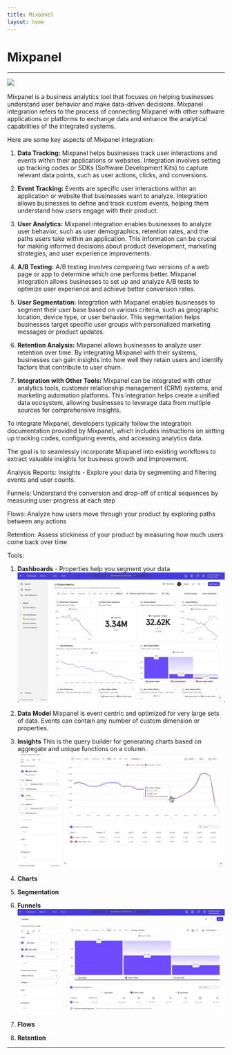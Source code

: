 ```yaml
---
title: Mixpanel
layout: home
---
```

# Mixpanel
--- 
[![](https://markdown-videos-api.jorgenkh.no/youtube/PbKnQ777vuk?si=5fdhbDh9OSgzO4fn)](https://youtu.be/PbKnQ777vuk?si=5fdhbDh9OSgzO4fn)

Mixpanel is a business analytics tool that focuses on helping businesses understand user behavior and make data-driven decisions. Mixpanel integration refers to the process of connecting Mixpanel with other software applications or platforms to exchange data and enhance the analytical capabilities of the integrated systems.

Here are some key aspects of Mixpanel integration:

1. **Data Tracking:** Mixpanel helps businesses track user interactions and events within their applications or websites. Integration involves setting up tracking codes or SDKs (Software Development Kits) to capture relevant data points, such as user actions, clicks, and conversions.

2. **Event Tracking:** Events are specific user interactions within an application or website that businesses want to analyze. Integration allows businesses to define and track custom events, helping them understand how users engage with their product.

3. **User Analytics:** Mixpanel integration enables businesses to analyze user behavior, such as user demographics, retention rates, and the paths users take within an application. This information can be crucial for making informed decisions about product development, marketing strategies, and user experience improvements.

4. **A/B Testing:** A/B testing involves comparing two versions of a web page or app to determine which one performs better. Mixpanel integration allows businesses to set up and analyze A/B tests to optimize user experience and achieve better conversion rates.

5. **User Segmentation:** Integration with Mixpanel enables businesses to segment their user base based on various criteria, such as geographic location, device type, or user behavior. This segmentation helps businesses target specific user groups with personalized marketing messages or product updates.

6. **Retention Analysis:** Mixpanel allows businesses to analyze user retention over time. By integrating Mixpanel with their systems, businesses can gain insights into how well they retain users and identify factors that contribute to user churn.

7. **Integration with Other Tools:** Mixpanel can be integrated with other analytics tools, customer relationship management (CRM) systems, and marketing automation platforms. This integration helps create a unified data ecosystem, allowing businesses to leverage data from multiple sources for comprehensive insights.

To integrate Mixpanel, developers typically follow the integration documentation provided by Mixpanel, which includes instructions on setting up tracking codes, configuring events, and accessing analytics data. 

The goal is to seamlessly incorporate Mixpanel into existing workflows to extract valuable insights for business growth and improvement.

Analysis Reports:
Insights - Explore your data  by segmenting and filtering events and user counts.

Funnels:
Understand the conversion and drop-off of critical sequences by measuring user progress at each step

Flows:
Analyze how users move through your product by exploring paths between any actions

Retention:
Assess stickiness of your product by measuring how much users come back over time

Tools:
1. **Dashboards** -
Properties help you segment your data
![alt text](./images/mixpanel.png)

2. **Data Model**
Mixpanel is event centric and optimized for very large sets of data.
Events can contain any number of custom dimension or properties.

3. **Insights**
This is the query builder for generating charts based on aggregate and unique functions on a column.
![alt text](./images/mixpanel2.png)

4. **Charts**

5. **Segmentation**

6. **Funnels**
![alt text](./images/mixpanel3.png)

7. **Flows**

8. **Retention**

---
